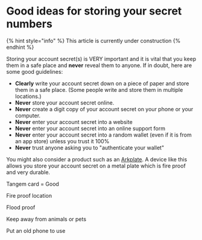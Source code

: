 # Good ideas for storing your secret numbers

{% hint style="info" %}
This article is currently under construction
{% endhint %}

Storing your account secret(s) is VERY important and it is vital that you keep them in a safe place and **never** reveal them to anyone. If in doubt, here are some good guidelines:

* **Clearly** write your account secret down on a piece of paper and store them in a safe place. (Some people write and store them in multiple locations.)
* **Never** store your account secret online.
* **Never** create a digit copy of your account secret on your phone or your computer.&#x20;
* **Never** enter your account secret into a website
* **Never** enter your account secret into an online support form
* **Never** enter your account secret into a random wallet (even if it is from an app store) unless you trust it 100%
* **Never** trust anyone asking you to "authenticate your wallet"

You might also consider a product such as an [Arkplate](https://www.arkplate.com/product/xumm/5?cs=true\&cst=custom). A device like this allows you store your account secret on a metal plate which is fire proof and very durable.

Tangem card = Good

Fire proof location&#x20;

Flood proof

Keep away from animals or pets

Put an old phone to use
